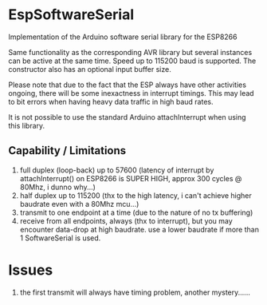 # EspSoftwareSerial

Implementation of the Arduino software serial library for the ESP8266

Same functionality as the corresponding AVR library but several instances can be active at the same time.
Speed up to 115200 baud is supported. The constructor also has an optional input buffer size.

Please note that due to the fact that the ESP always have other activities ongoing, there will be some inexactness in interrupt
timings. This may lead to bit errors when having heavy data traffic in high baud rates.

It is not possible to use the standard Arduino attachInterrupt when using this library.

## Capability / Limitations

1. full duplex (loop-back) up to 57600 (latency of interrupt by attachInterrupt() on ESP8266 is SUPER HIGH, approx 300 cycles @ 80Mhz, i dunno why...)
2. half duplex up to 115200 (thx to the high latency, i can't achieve higher baudrate even with a 80Mhz mcu...)
3. transmit to one endpoint at a time (due to the nature of no tx buffering)
4. receive from all endpoints, always (thx to interrupt), but you may encounter data-drop at high baudrate. use a lower baudrate if more than 1 SoftwareSerial is used.

# Issues

1. the first transmit will always have timing problem, another mystery......